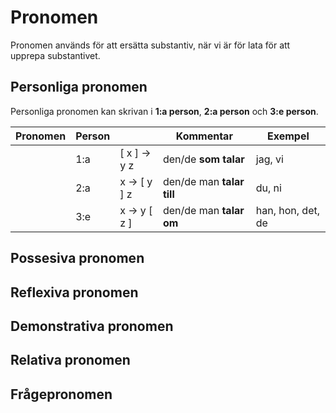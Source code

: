 # Pronomen

Pronomen används för att ersätta substantiv, när vi är för lata för att upprepa substantivet.

## Personliga pronomen

Personliga pronomen kan skrivan i __1:a person__, __2:a person__ och __3:e person__.

| Pronomen | Person |                          | Kommentar                 | Exempel            |
| -------- | ------ | -------------------------- | ------------------------- | ------------------ |
|          | 1:a    | [ x ] ->   y       z       | den/de __som talar__      | jag, vi            |
|          | 2:a    |   x   -> [ y ]     z       | den/de man __talar till__ | du, ni             |
|          | 3:e    |   x   ->   y     [ z ]     | den/de man __talar om__   | han, hon, det, de  |


## Possesiva pronomen


## Reflexiva pronomen


## Demonstrativa pronomen


## Relativa pronomen


## Frågepronomen

